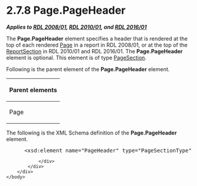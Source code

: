 <html dir="LTR" xmlns:mshelp="http://msdn.microsoft.com/mshelp" xmlns:ddue="http://ddue.schemas.microsoft.com/authoring/2003/5" xmlns:xlink="http://www.w3.org/1999/xlink" xmlns:tool="http://www.microsoft.com/tooltip">
    <head>
        <meta http-equiv="Content-Type" content="text/html; CHARSET=utf-8"></meta>
        <meta name="save" content="history"></meta>
        <title>2.7.8 Page.PageHeader</title>
        <xml>
            <mshelp:toctitle title="2.7.8 Page.PageHeader"></mshelp:toctitle>
            <mshelp:rltitle title="[MS-RDL]: Page.PageHeader"></mshelp:rltitle>
            <mshelp:keyword index="A" term="14a6255f-c4ba-4e2a-ab0f-1af47735910a"></mshelp:keyword>
            <mshelp:attr name="DCSext.ContentType" value="open specification"></mshelp:attr>
            <mshelp:attr name="AssetID" value="14a6255f-c4ba-4e2a-ab0f-1af47735910a"></mshelp:attr>
            <mshelp:attr name="TopicType" value="kbRef"></mshelp:attr>
            <mshelp:attr name="DCSext.Title" value="[MS-RDL]: Page.PageHeader" />
        </xml>
    </head>
    <body>
        <div id="header">
            <h1 class="heading">2.7.8 Page.PageHeader</h1>
        </div>
        <div id="mainSection">
            <div id="mainBody">
                <div id="allHistory" class="saveHistory"></div>
                <div id="sectionSection0" class="section" name="collapseableSection">
                    

<p><b><i>Applies to </i></b><a href="1e855f94-4617-47e4-b89e-0856c6cb420f.html"><b><i>RDL 2008/01</i></b></a><b><i>,
</i></b><a href="3428e690-a348-4ec7-8a6a-8efb42d2cdee.html"><b><i>RDL 2010/01</i></b></a><b><i>,
and </i></b><a href="52ce3983-2bfc-4e72-9359-42aaf5fe4509.html"><b><i>RDL 2016/01</i></b></a></p>

<p>The <b>Page.PageHeader</b> element specifies a header that
is rendered at the top of each rendered <a href="b5e525d5-00d6-4e1a-8813-55f327da6b4c.html">Page</a> in a report in
RDL 2008/01, or at the top of the <a href="96c3d25f-d8ce-4fe4-ab03-592edaa4a1da.html">ReportSection</a> in
RDL 2010/01 and RDL 2016/01. The <b>Page.PageHeader</b> element is
optional. This element is of type <a href="afff0921-7d95-4216-8f28-635c67d539d8.html">PageSection</a>.</p>

<p>Following is the parent element of the <b>Page.PageHeader</b>
element.</p>

<table>
 <thead>
  <tr>
   <th>
   <p>Parent elements</p>
   </th>
  </tr>
 </thead>
 <tr>
  <td>
  <p>Page</p>
  </td>
 </tr>
</table>

<p>The following is the XML Schema definition of the <b>Page.PageHeader</b>
element.</p>

<dl>
<dd>
<div><pre> &lt;xsd:element name=&quot;PageHeader&quot; type=&quot;PageSectionType&quot; minOccurs=&quot;0&quot; /&gt;
</pre></div>
</dd></dl>


                </div>
            </div>
        </div>
    </body>
</html>
